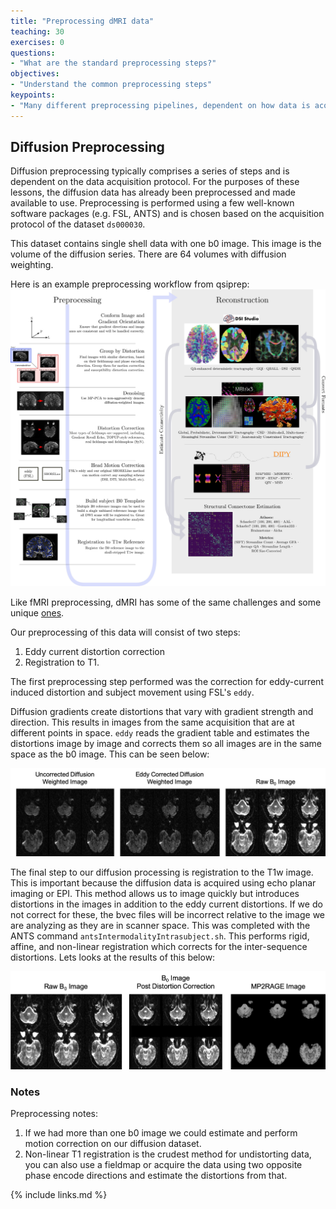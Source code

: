```yaml
---
title: "Preprocessing dMRI data"
teaching: 30
exercises: 0
questions:
- "What are the standard preprocessing steps?"
objectives:
- "Understand the common preprocessing steps"
keypoints:
- "Many different preprocessing pipelines, dependent on how data is acquired"
---
```


## Diffusion Preprocessing

Diffusion preprocessing typically comprises a series of steps and is dependent on the data acquisition protocol. For the purposes of these lessons, the diffusion data has already been preprocessed and made available to use. Preprocessing is performed using a few well-known software packages (e.g. FSL, ANTS) and is chosen based on the acquisition protocol of the dataset <code>ds000030</code>.

This dataset contains single shell data with one b0 image. This image is the volume of the diffusion series. There are 64 volumes with diffusion weighting.

Here is an example preprocessing workflow from qsiprep:
![preprocess](../fig/2/preprocess_steps.jpg)

Like fMRI preprocessing, dMRI has some of the same challenges and some unique [ones](https://www.ncbi.nlm.nih.gov/pmc/articles/PMC3366862/).

Our preprocessing of this data will consist of two steps:
1. Eddy current distortion correction
2. Registration to T1.

The first preprocessing step performed was the correction for eddy-current induced distortion and subject movement using FSL's <code>eddy</code>.

Diffusion gradients create distortions that vary with gradient strength and direction. This results in images from the same acquisition that are at different points in space. <code>eddy</code> reads the gradient table and estimates the distortions image by image and corrects them so all images are in the same space as the b0 image. This can be seen below:

![eddy correction image](../fig/2/Step1.png)

The final step to our diffusion processing is registration to the T1w image. This is important because the diffusion data is acquired using echo planar imaging or EPI. This method allows us to image quickly but introduces distortions in the images in addition to the eddy current distortions. If we do not correct for these, the bvec files will be incorrect relative to the image we are analyzing as they are in scanner space. This was completed with the ANTS command <code>antsIntermodalityIntrasubject.sh</code>. This performs rigid, affine, and non-linear registration which corrects for the inter-sequence distortions. Lets looks at the results of this below:

![distortion correction image](../fig/2/Step2.png)

### Notes
Preprocessing notes:
1. If we had more than one b0 image we could estimate and perform motion correction on our diffusion dataset.
2. Non-linear T1 registration is the crudest method for undistorting data, you can also use a fieldmap or acquire the data using two opposite phase encode directions and estimate the distortions from that.

{% include links.md %}
